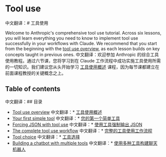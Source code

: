 # Tool use
中文翻译：# 工具使用

Welcome to Anthropic's comprehensive tool use tutorial. Across six lessons, you will learn everything you need to know to implement tool use successfully in your workflows with Claude. We recommend that you start from the beginning with the [tool use overview](./01_tool_use_overview.ipynb), as each lesson builds on key concepts taught in previous ones.
中文翻译：欢迎参加 Anthropic 的综合工具使用教程。通过六节课，您将学习到在 Claude 工作流程中成功实施工具使用所需的一切知识。我们建议您从头开始学习 [工具使用概述](./01_tool_use_overview.ipynb) 课程，因为每节课都建立在前面课程教授的关键概念之上。

## Table of contents
中文翻译：## 目录
* [Tool use overview](./01_tool_use_overview.ipynb)
中文翻译：* [工具使用概述](./01_tool_use_overview.ipynb)
* [Your first simple tool](./02_your_first_simple_tool.ipynb)
中文翻译：* [您的第一个简单工具](./02_your_first_simple_tool.ipynb)
* [Forcing JSON with tool use](./03_structured_outputs.ipynb)
中文翻译：* [使用工具强制输出 JSON](./03_structured_outputs.ipynb)
* [The complete tool use workflow](./04_complete_workflow.ipynb)
中文翻译：* [完整的工具使用工作流程](./04_complete_workflow.ipynb)
* [Tool choice](./05_tool_choice.ipynb)
中文翻译：* [工具选择](./05_tool_choice.ipynb)
* [Building a chatbot with multiple tools](./06_chatbot_with_multiple_tools.ipynb)
中文翻译：* [使用多种工具构建聊天机器人](./06_chatbot_with_multiple_tools.ipynb)